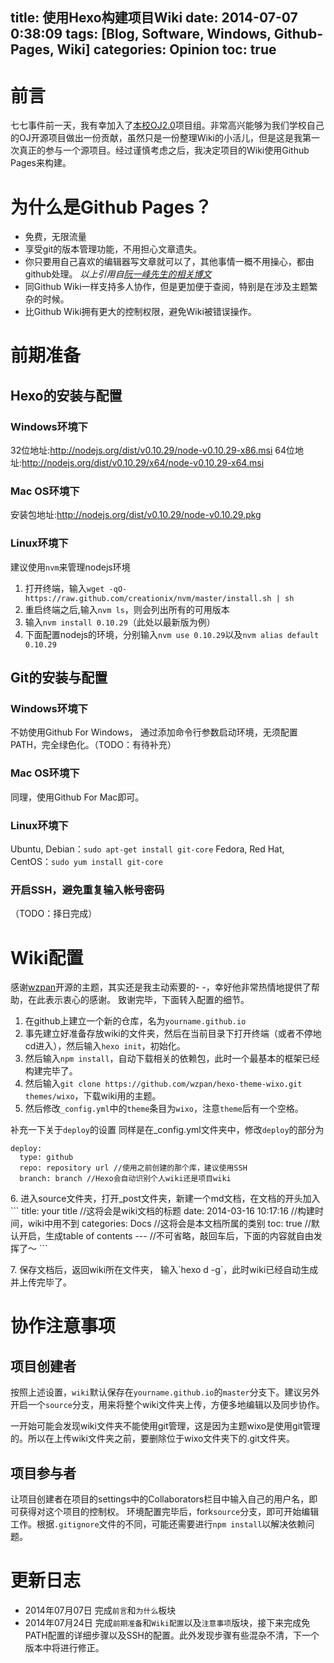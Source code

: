 title: 使用Hexo构建项目Wiki
date: 2014-07-07 0:38:09
tags: [Blog, Software, Windows, Github-Pages, Wiki]
categories: Opinion
toc: true
---
# 前言
七七事件前一天，我有幸加入了[本校OJ2.0](https://github.com/cugbacm/oj)项目组。非常高兴能够为我们学校自己的OJ开源项目做出一份贡献，虽然只是一份整理Wiki的小活儿，但是这是我第一次真正的参与一个源项目。经过谨慎考虑之后，我决定项目的Wiki使用Github Pages来构建。

<!-- more -->

# 为什么是Github Pages？
- 免费，无限流量
- 享受git的版本管理功能，不用担心文章遗失。
- 你只要用自己喜欢的编辑器写文章就可以了，其他事情一概不用操心，都由github处理。
*以上引用自[阮一峰先生的相关博文](http://www.ruanyifeng.com/blog/2012/08/blogging_with_jekyll.html)*
- 同Github Wiki一样支持多人协作，但是更加便于查阅，特别是在涉及主题繁杂的时候。
- 比Github Wiki拥有更大的控制权限，避免Wiki被错误操作。

# 前期准备
## Hexo的安装与配置
### Windows环境下
32位地址:<http://nodejs.org/dist/v0.10.29/node-v0.10.29-x86.msi>
64位地址:<http://nodejs.org/dist/v0.10.29/x64/node-v0.10.29-x64.msi>
### Mac OS环境下
安装包地址:http://nodejs.org/dist/v0.10.29/node-v0.10.29.pkg
### Linux环境下
建议使用`nvm`来管理nodejs环境
1. 打开终端，输入`wget -qO- https://raw.github.com/creationix/nvm/master/install.sh | sh`
2. 重启终端之后,输入`nvm ls`，则会列出所有的可用版本
3. 输入`nvm install 0.10.29`（此处以最新版为例）
4. 下面配置nodejs的环境，分别输入`nvm use 0.10.29`以及`nvm alias default 0.10.29`

## Git的安装与配置
### Windows环境下
不妨使用Github For Windows， 通过添加命令行参数启动环境，无须配置PATH，完全绿色化。（TODO：有待补充）
### Mac OS环境下
同理，使用Github For Mac即可。
### Linux环境下
Ubuntu, Debian：`sudo apt-get install git-core`
Fedora, Red Hat, CentOS：`sudo yum install git-core`
### 开启SSH，避免重复输入帐号密码
（TODO：择日完成）

# Wiki配置
感谢[wzpan](http://www.hahack.com/)开源的主题，其实还是我主动索要的- -，幸好他非常热情地提供了帮助，在此表示衷心的感谢。
致谢完毕，下面转入配置的细节。
1. 在github上建立一个新的仓库，名为`yourname.github.io`
2. 事先建立好准备存放wiki的文件夹，然后在当前目录下打开终端（或者不停地cd进入），然后输入`hexo init`，初始化。
3. 然后输入`npm install`，自动下载相关的依赖包，此时一个最基本的框架已经构建完毕了。
4. 然后输入`git clone https://github.com/wzpan/hexo-theme-wixo.git themes/wixo`，下载wiki用的主题。
5. 然后修改`_config.yml`中的`theme`条目为`wixo`，注意`theme`后有一个空格。
> 
补充一下关于`deploy`的设置
同样是在_config.yml文件夹中，修改`deploy`的部分为
```
deploy:
  type: github
  repo: repository url //使用之前创建的那个库，建议使用SSH
  branch: branch //Hexo会自动识别个人wiki还是项目wiki
```
<p>6. 进入source文件夹，打开_post文件夹，新建一个md文档，在文档的开头加入
```
title: your title //这将会是wiki文档的标题
date: 2014-03-16 10:17:16  //构建时间，wiki中用不到
categories: Docs //这将会是本文档所属的类别
toc: true //默认开启，生成table of contents
--- //不可省略，敲回车后，下面的内容就自由发挥了～
```

<p>7. 保存文档后，返回wiki所在文件夹， 输入`hexo d -g`，此时wiki已经自动生成并上传完毕了。

# 协作注意事项
## 项目创建者
按照上述设置，`wiki`默认保存在`yourname.github.io`的`master`分支下。建议另外开启一个`source`分支，用来将整个wiki文件夹上传，方便多地编辑以及同步协作。
> 
一开始可能会发现wiki文件夹不能使用git管理，这是因为主题wixo是使用git管理的。所以在上传wiki文件夹之前，要删除位于wixo文件夹下的.git文件夹。

## 项目参与者
让项目创建者在项目的settings中的Collaborators栏目中输入自己的用户名，即可获得对这个项目的控制权。
环境配置完毕后，fork`source`分支，即可开始编辑工作。根据`.gitignore`文件的不同，可能还需要进行`npm install`以解决依赖问题。

# 更新日志
- 2014年07月07日 完成`前言`和`为什么`板块
- 2014年07月24日 完成`前期准备`和`Wiki配置`以及`注意事项`版块，接下来完成免PATH配置的详细步骤以及SSH的配置。此外发现步骤有些混杂不清，下一个版本中将进行修正。